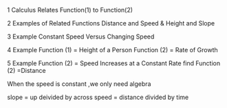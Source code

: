 1 Calculus Relates Function(1) to Function(2)

2 Examples of Related Functions
    Distance and Speed & Height and Slope

3 Example
    Constant Speed Versus Changing Speed

4 Example
    Function (1) = Height of a Person
    Function (2) = Rate of Growth

5 Example
    Function (2) = Speed Increases at a Constant Rate
    find Function (2) =Distance

When the speed is constant ,we only need algebra

slope = up deivided by across
speed =  distance divided by time 